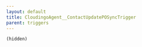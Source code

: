 ```yaml
---
layout: default
title: CloudingoAgent__ContactUpdatePOSyncTrigger
parent: triggers
---
```


```(hidden)```
